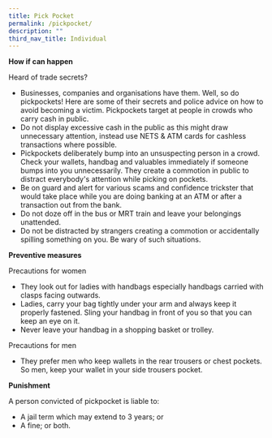 ```yaml
---
title: Pick Pocket
permalink: /pickpocket/
description: ""
third_nav_title: Individual
---
```

**How if can happen**

Heard of trade secrets?

* Businesses, companies and organisations have them. Well, so do pickpockets! Here are some of their secrets and police advice on how to avoid becoming a victim. Pickpockets target at people in crowds who carry cash in public.
* Do not display excessive cash in the public as this might draw unnecessary attention, instead use NETS & ATM cards for cashless transactions where possible.
* Pickpockets deliberately bump into an unsuspecting person in a crowd. Check your wallets, handbag and valuables immediately if someone bumps into you unnecessarily. They create a commotion in public to distract everybody's attention while picking on pockets.
* Be on guard and alert for various scams and confidence trickster that would take place while you are doing banking at an ATM or after a transaction out from the bank.
* Do not doze off in the bus or MRT train and leave your belongings unattended.
* Do not be distracted by strangers creating a commotion or accidentally spilling something on you. Be wary of such situations.

**Preventive measures**

Precautions for women

* They look out for ladies with handbags especially handbags carried with clasps facing outwards.
* Ladies, carry your bag tightly under your arm and always keep it properly fastened. Sling your handbag in front of you so that you can keep an eye on it.
* Never leave your handbag in a shopping basket or trolley.

Precautions for men
* They prefer men who keep wallets in the rear trousers or chest pockets. So men, keep your wallet in your side trousers pocket.

**Punishment**

A person convicted of pickpocket is liable to:

* A jail term which may extend to 3 years; or
* A fine; or both.